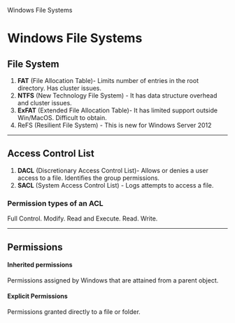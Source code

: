 Windows File Systems

# Windows File Systems

## File System
1. **FAT** (File Allocation Table)- Limits number of entries in the root directory. Has cluster issues.  
2. **NTFS** (New Technology File System) - It has data structure overhead and cluster issues. 
3. **ExFAT** (Extended File Allocation Table)- It has limited support outside Win/MacOS. Difficult to obtain. 
4. ReFS (Resilient File System) - This is new for Windows Server 2012 
* * *
## Access Control List
1. **DACL** (Discretionary Access Control List)- Allows or denies a user access to a file. Identifies the group permissions. 
2. **SACL** (System Access Control List) - Logs attempts to access a file. 

### Permission types of an ACL 
Full Control. Modify. Read and Execute. Read. Write. 

* * *
## Permissions

#### Inherited permissions 
Permissions assigned by Windows that are attained from a parent object. 

#### Explicit Permissions 
Permissions granted directly to a file or folder. 

 